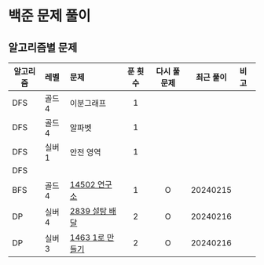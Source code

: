 # 백준 문제 풀이
## 알고리즘별 문제
| 알고리즘 | 레벨   | 문제                                  | 푼 횟수 | 다시 풀 문제 |  최근 풀이   |  비고|
|------|:-----|:------------------------------------|:----:|:-------:|:--------:|:---|
| DFS  | 골드 4 | 이분그래프                               |  1   |         |          |    |
| DFS  | 골드 4 | 알파벳                                 |  1   |         |          |    |
| DFS  | 실버 1 | 안전 영역                               |  1   |         |          |    |
| DFS  |      |                                     |      |         |          |    |
| BFS  | 골드 4 | [14502 연구소](./bfs/연구소/연구소.md)       |  1   |    O    | 20240215 |    |
| DP   | 실버 4 | [2839 설탕 배달](./dp/설탕배달/설탕배달.md)     |  2   |    O    | 20240216 |    |
| DP   | 실버 3 | [1463 1로 만들기](./dp/_1로만들기/1로만들기.md) |  2   |    O    | 20240216 |    |

